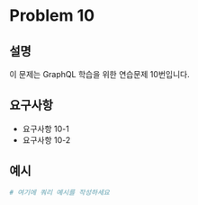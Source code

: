 # Problem 10

## 설명
이 문제는 GraphQL 학습을 위한 연습문제 10번입니다.

## 요구사항
- 요구사항 10-1
- 요구사항 10-2

## 예시
```graphql
# 여기에 쿼리 예시를 작성하세요
```
